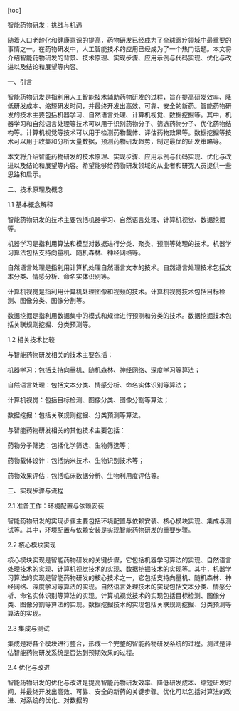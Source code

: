 
[toc]                    
                
                
智能药物研发：挑战与机遇

随着人口老龄化和健康意识的提高，药物研发已经成为了全球医疗领域中最重要的事情之一。在药物研发中，人工智能技术的应用已经成为了一个热门话题。本文将介绍智能药物研发的背景、技术原理、实现步骤、应用示例与代码实现、优化与改进以及结论和展望等内容。

一、引言

智能药物研发是指利用人工智能技术辅助药物研发的过程，旨在提高研发效率、降低研发成本、缩短研发时间，并最终开发出高效、可靠、安全的新药。智能药物研发的技术主要包括机器学习、自然语言处理、计算机视觉、数据挖掘等。其中，机器学习和自然语言处理等技术可以用于识别药物分子、筛选药物分子、优化药物结构等。计算机视觉等技术可以用于检测药物载体、评估药物效果等。数据挖掘等技术可以用于收集和分析大量数据，预测药物研发趋势，制定最优的研发策略等。

本文将介绍智能药物研发的技术原理、实现步骤、应用示例与代码实现、优化与改进以及结论和展望等内容。希望能够给药物研发领域的从业者和研究人员提供一些思路和启示。

二、技术原理及概念

1.1 基本概念解释

智能药物研发的技术主要包括机器学习、自然语言处理、计算机视觉、数据挖掘等。

机器学习是指利用算法和模型对数据进行分类、聚类、预测等处理的技术。机器学习算法包括支持向量机、随机森林、神经网络等。

自然语言处理是指利用计算机处理自然语言文本的技术。自然语言处理技术包括文本分类、情感分析、命名实体识别等。

计算机视觉是指利用计算机处理图像和视频的技术。计算机视觉技术包括目标检测、图像分类、图像分割等。

数据挖掘是指利用数据集中的模式和规律进行预测和分类的技术。数据挖掘技术包括关联规则挖掘、分类预测等。

1.2 相关技术比较

与智能药物研发相关的技术主要包括：

机器学习：包括支持向量机、随机森林、神经网络、深度学习等算法；

自然语言处理：包括文本分类、情感分析、命名实体识别等算法；

计算机视觉：包括目标检测、图像分类、图像分割等算法；

数据挖掘：包括关联规则挖掘、分类预测等算法。

与智能药物研发相关的其他技术主要包括：

药物分子筛选：包括化学筛选、生物筛选等；

药物载体设计：包括纳米技术、生物识别技术等；

药物效果评估：包括临床数据分析、生物利用度评估等。

三、实现步骤与流程

2.1 准备工作：环境配置与依赖安装

智能药物研发的实现步骤主要包括环境配置与依赖安装、核心模块实现、集成与测试等。其中，环境配置与依赖安装是实现智能药物研发的重要步骤。

2.2 核心模块实现

核心模块实现是智能药物研发的关键步骤，它包括机器学习算法的实现、自然语言处理技术的实现、计算机视觉技术的实现、数据挖掘技术的实现等。其中，机器学习算法的实现是智能药物研发的核心技术之一，它包括支持向量机、随机森林、神经网络、深度学习等算法的实现。自然语言处理技术的实现包括文本分类、情感分析、命名实体识别等算法的实现。计算机视觉技术的实现包括目标检测、图像分类、图像分割等算法的实现。数据挖掘技术的实现包括关联规则挖掘、分类预测等算法的实现。

2.3 集成与测试

集成是将各个模块进行整合，形成一个完整的智能药物研发系统的过程。测试是评估智能药物研发系统是否达到预期效果的过程。

2.4 优化与改进

智能药物研发的优化与改进是提高智能药物研发效率、降低研发成本、缩短研发时间，并最终开发出高效、可靠、安全的新药的关键步骤。优化可以包括对算法的改进、对系统的优化、对数据的

